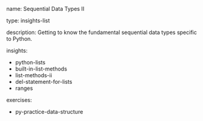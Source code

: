 name: Sequential Data Types II

type: insights-list

description: Getting to know the fundamental sequential data types specific to Python.

insights:
  - python-lists
  - built-in-list-methods
  - list-methods-ii
  - del-statement-for-lists
  - ranges

exercises:
  - py-practice-data-structure
